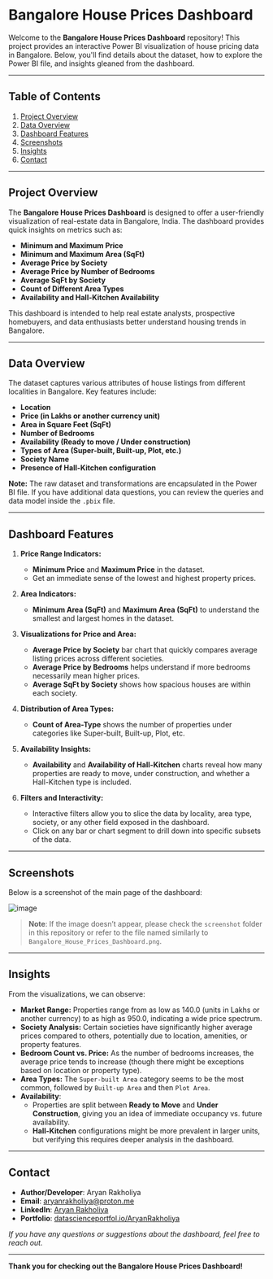 # Bangalore House Prices Dashboard

Welcome to the **Bangalore House Prices Dashboard** repository! This project provides an interactive Power BI visualization of house pricing data in Bangalore. Below, you'll find details about the dataset, how to explore the Power BI file, and insights gleaned from the dashboard.

---

## Table of Contents

1. [Project Overview](#project-overview)
2. [Data Overview](#data-overview)
3. [Dashboard Features](#dashboard-features)
4. [Screenshots](#screenshots)
5. [Insights](#insights)
6. [Contact](#contact)


---

## Project Overview

The **Bangalore House Prices Dashboard** is designed to offer a user-friendly visualization of real-estate data in Bangalore, India. The dashboard provides quick insights on metrics such as:
- **Minimum and Maximum Price**  
- **Minimum and Maximum Area (SqFt)**  
- **Average Price by Society**  
- **Average Price by Number of Bedrooms**  
- **Average SqFt by Society**  
- **Count of Different Area Types**  
- **Availability and Hall-Kitchen Availability**  

This dashboard is intended to help real estate analysts, prospective homebuyers, and data enthusiasts better understand housing trends in Bangalore.

---

## Data Overview

The dataset captures various attributes of house listings from different localities in Bangalore. Key features include:

- **Location**  
- **Price (in Lakhs or another currency unit)**  
- **Area in Square Feet (SqFt)**  
- **Number of Bedrooms**  
- **Availability (Ready to move / Under construction)**  
- **Types of Area (Super-built, Built-up, Plot, etc.)**  
- **Society Name**  
- **Presence of Hall-Kitchen configuration**  

**Note:** The raw dataset and transformations are encapsulated in the Power BI file. If you have additional data questions, you can review the queries and data model inside the `.pbix` file.

---

## Dashboard Features

1. **Price Range Indicators:**  
   - **Minimum Price** and **Maximum Price** in the dataset.  
   - Get an immediate sense of the lowest and highest property prices.

2. **Area Indicators:**  
   - **Minimum Area (SqFt)** and **Maximum Area (SqFt)** to understand the smallest and largest homes in the dataset.

3. **Visualizations for Price and Area:**
   - **Average Price by Society** bar chart that quickly compares average listing prices across different societies.
   - **Average Price by Bedrooms** helps understand if more bedrooms necessarily mean higher prices.
   - **Average SqFt by Society** shows how spacious houses are within each society.

4. **Distribution of Area Types:**
   - **Count of Area-Type** shows the number of properties under categories like Super-built, Built-up, Plot, etc.

5. **Availability Insights:**
   - **Availability** and **Availability of Hall-Kitchen** charts reveal how many properties are ready to move, under construction, and whether a Hall-Kitchen type is included.

6. **Filters and Interactivity:**
   - Interactive filters allow you to slice the data by locality, area type, society, or any other field exposed in the dashboard.
   - Click on any bar or chart segment to drill down into specific subsets of the data.

---

## Screenshots

Below is a screenshot of the main page of the dashboard:

![image](https://github.com/user-attachments/assets/c5fa7b32-1e0a-4546-b58e-708f042258ed)


> **Note**: If the image doesn’t appear, please check the `screenshot` folder in this repository or refer to the file named similarly to `Bangalore_House_Prices_Dashboard.png`.

---

## Insights

From the visualizations, we can observe:

- **Market Range:** Properties range from as low as 140.0 (units in Lakhs or another currency) to as high as 950.0, indicating a wide price spectrum.
- **Society Analysis:** Certain societies have significantly higher average prices compared to others, potentially due to location, amenities, or property features.
- **Bedroom Count vs. Price:** As the number of bedrooms increases, the average price tends to increase (though there might be exceptions based on location or property type).
- **Area Types:** The `Super-built Area` category seems to be the most common, followed by `Built-up Area` and then `Plot Area`.
- **Availability**:
  - Properties are split between **Ready to Move** and **Under Construction**, giving you an idea of immediate occupancy vs. future availability.
  - **Hall-Kitchen** configurations might be more prevalent in larger units, but verifying this requires deeper analysis in the dashboard.

---

## Contact

- **Author/Developer**: Aryan Rakholiya
- **Email**: aryanrakholiya@proton.me
- **LinkedIn**: <a href="www.linkedin.com/in/aryanrakholiya">Aryan Rakholiya</a>
- **Portfolio**: <a href="www.datascienceportfol.io/AryanRakholiya">datascienceportfol.io/AryanRakholiya</a>


*If you have any questions or suggestions about the dashboard, feel free to reach out.*

---

**Thank you for checking out the Bangalore House Prices Dashboard!** 
